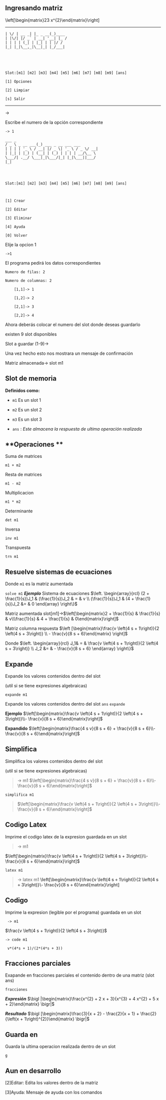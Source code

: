 ## Ingresando matriz
\left[\begin{matrix}23 x^{2}\end{matrix}\right]
__ __ _ _

    | \/ | __ _| |_ _ __(_)____ 
    | |\/| |/ _` | __| '__| |_ /
    | | | | (_| | |_| | | |/ /
    |_| |_|\__,_|\__|_| |_/___|
    
      
      
      
    
    Slot:[m1] [m2] [m3] [m4] [m5] [m6] [m7] [m8] [m9] [ans]
    
    [1] Opciones
    
    [2] Limpiar
    
    [s] Salir

------------------------------

->

Escribe el numero de la opción correspondiente

  

    -> 1

    ___ _
    / _ \ _ __ ___(_) ___ _ __ ___ ___
    | | | | '_ \ / __| |/ _ \| '_ \ / _ \/ __|
    | |_| | |_) | (__| | (_) | | | | __/\__ \
    \___/| .__/ \___|_|\___/|_| |_|\___||___/
    |_|
    
      
      
    
    Slot:[m1] [m2] [m3] [m4] [m5] [m6] [m7] [m8] [m9] [ans]
    
      
    
    [1] Crear
    
    [2] Editar
    
    [3] Eliminar
    
    [4] Ayuda
    
    [0] Volver

  

Elije la opcion 1

    ->1

  

El programa pedirá los datos correspondientes

    Numero de filas: 2
    
    Numero de columnas: 2
    
        [1,1]-> 1
        
        [1,2]-> 2
        
        [2,1]-> 3
        
        [2,2]-> 4

Ahora deberás colocar el numero del slot donde deseas guardarlo

existen 9 slot disponibles

  

Slot a guardar (1-9)->

Una vez hecho esto nos mostrara un mensaje de confirmación

  

Matriz almacenada-> slot m1

  

## Slot de memoria

  

**Definidos como:**

  

-  `m1` Es un slot 1

-  `m2` Es un slot 2

-  `m3` Es un slot 3

  

-  `ans` : *Este almacena la respuesta de ultima operación realizada*

  

## **Operaciones **

  

Suma de matrices

`m1 + m2`

  

Resta de matrices

`m1 - m2`

  

Multiplicacion

`m1 * m2`

  

Determinante

`det m1`

  

Inversa

`inv m1`

  

Transpuesta

`trn m1`

  

## Resuelve sistemas de ecuaciones

Donde `m1` es la matriz aumentada

`solve m1`
***Ejemplo***
	Sistema de ecuaciones
	$\left.  
	\begin{array}{rcl}  
	(2 + \frac{1}{s})J_1 & (\frac{1}{s})J_2 & = & v  
	\\ (\frac{1}{s})J_1 & (4 + \frac{1}{s})J_2 &= & 0  
	\end{array}  
	\right\}$

Matriz aumentada
slot[m1]->$\left[\begin{matrix}2 + \frac{1}{s}  & \frac{1}{s} & v\\\frac{1}{s} & 4 + \frac{1}{s} & 0\end{matrix}\right]$

Matriz columna respuesta
$\left
[\begin{matrix}\frac{v \left(4 s + 1\right)}{2 \left(4 s + 3\right)}
\\ - \frac{v}{8 s + 6}\end{matrix}
\right]$

Donde
$\left.  
	\begin{array}{rcl}  
	J_1& = & \frac{v \left(4 s + 1\right)}{2 \left(4 s + 3\right)}
	\\ J_2 &= & - \frac{v}{8 s + 6} 
	\end{array}  
	\right\}$

## Expande

Expande los valores contenidos dentro del slot

(util si se tiene expresiones algebraicas)

`expande m1` 

Expande los valores contenidos dentro del slot `ans`
`expande`  

**Ejemplo** 
$\left[\begin{matrix}\frac{v \left(4 s + 1\right)}{2 \left(4 s + 3\right)}\\- \frac{v}{8 s + 6}\end{matrix}\right]$

 **Expandido**
$\left[\begin{matrix}\frac{4 s v}{8 s + 6} + \frac{v}{8 s + 6}\\- \frac{v}{8 s + 6}\end{matrix}\right]$

## Simplifica

Simplifica los valores contenidos dentro del slot

(util si se tiene expresiones algebraicas)
> -> m1
> $\left[\begin{matrix}\frac{4 s v}{8 s + 6} + \frac{v}{8 s + 6}\\- \frac{v}{8 s + 6}\end{matrix}\right]$
> 
`simplifica m1`
> $\left[\begin{matrix}\frac{v \left(4 s + 1\right)}{2 \left(4 s +
> 3\right)}\\- \frac{v}{8 s + 6}\end{matrix}\right]$

  

## Codigo Latex

Imprime el codigo latex de la expresion guardada en un slot

> -> m1

$\left[\begin{matrix}\frac{v \left(4 s + 1\right)}{2 \left(4 s + 3\right)}\\- \frac{v}{8 s + 6}\end{matrix}\right]$

`latex m1`

> -> latex m1 
> **\left[\begin{matrix}\frac{v \left(4 s + 1\right)}{2 \left(4 s + 3\right)}\\- \frac{v}{8 s + 6}\end{matrix}\right]**

  

## Codigo

Imprime la expresion (legible por el programa) guardada en un slot

     -> m1 

$\frac{v \left(4 s + 1\right)}{2 \left(4 s + 3\right)}$

`-> code m1`

     v*(4*s + 1)/(2*(4*s + 3))
  
## Fracciones parciales

Exapande en fracciones parciales el contenido dentro de una matriz (slot ans)

`fracciones`

***Expresión***
$\bigl
|\begin{matrix}\frac{x^{2} + 2 x + 3}{x^{3} + 4 x^{2} + 5 x + 2}\end{matrix}
\bigr|$

***Resultado***
$\bigl
[\begin{matrix}\frac{3}{x + 2} - \frac{2}{x + 1} + \frac{2}{\left(x + 1\right)^{2}}\end{matrix}
\bigr|$	
  
  

## Guarda en

Guarda la ultima operacion realizada dentro de un slot

`g`

  

## Aun en desarrollo

  

[2]Editar: Edita los valores dentro de la matriz

[3]Ayuda: Mensaje de ayuda con los comandos
